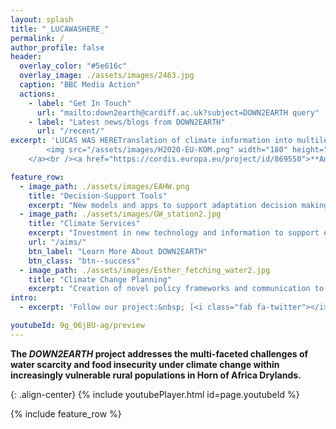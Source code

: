 ```yaml
---
layout: splash
title: "_LUCAWASHERE_"
permalink: /
author_profile: false
header:
  overlay_color: "#5e616c"
  overlay_image: ./assets/images/2463.jpg
  caption: "BBC Media Action"
  actions: 
    - label: "Get In Touch"
      url: "mailto:down2earth@cardiff.ac.uk?subject=DOWN2EARTH query"
    - label: "Latest news/blogs from DOWN2EARTH"
      url: "/recent/"
excerpt: 'LUCAS WAS HERETranslation of climate information into multilevel decision support for social adaptation, policy development, and resilience to water scarcity in the Horn of Africa Drylands<br /> <small><br /><br /><br /><br /><a href="https://ec.europa.eu/programmes/horizon2020/en">
        <img src="/assets/images/H2020-EU-KOM.png" width="180" height="120">
    </a><br /><a href="https://cordis.europa.eu/project/id/869550">**An EU Horizon 2020 Project funded under grant agreement No 869550**</a><br /><br />A [consortium of 14 institutional partners](/about_us/) from 8 countries <br /> Coordinated by <a href="https://www.cardiff.ac.uk">**Cardiff University**</a><br /><br />'

feature_row:
  - image_path: ./assets/images/EAHW.png
    title: "Decision-Support Tools"
    excerpt: "New models and apps to support adaptation decision making at multiple levels of society."
  - image_path: ./assets/images/GW_station2.jpg
    title: "Climate Services"
    excerpt: "Investment in new technology and information to support existing forecasting frameworks."
    url: "/aims/"
    btn_label: "Learn More About DOWN2EARTH"
    btn_class: "btn--success"
  - image_path: ./assets/images/Esther_fetching_water2.jpg
    title: "Climate Change Planning"
    excerpt: "Creation of novel policy frameworks and communication to address climate adaptation."
intro:
  - excerpt: 'Follow our project:&nbsp; [<i class="fab fa-twitter"></i> @D2E_Project](https://twitter.com/D2E_Project){: .btn .btn--twitter}'

youtubeId: 9g_06jBU-ag/preview
---
```

**The _DOWN2EARTH_ project addresses the multi-faceted challenges of water scarcity and food insecurity under climate change within increasingly vulnerable rural populations in Horn of Africa Drylands.**  

{: .align-center}
{% include youtubePlayer.html id=page.youtubeId %}


{% include feature_row %}
